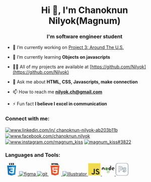<h1 align="center">Hi 👋, I'm Chanoknun Nilyok(Magnum)</h1>
<h3 align="center">I'm software engineer student</h3>

- 🔭 I’m currently working on [Project 3: Around The U.S.](https://nilyok.github.io/se_project_aroundtheus/)

- 🌱 I’m currently learning **Objects on javascripts**

- 👨‍💻 All of my projects are available at [https://github.com/Nilyok](https://github.com/Nilyok)

- 💬 Ask me about **HTML, CSS, Javascripts, make connection**

- 📫 How to reach me **nilyok.ch@gmail.com**

- ⚡ Fun fact **I believe I excel in communication**

<h3 align="left">Connect with me:</h3>
<p align="left">
<a href="https://linkedin.com/in/www.linkedin.com/in/ chanoknun-nilyok-ab203b11b" target="blank"><img align="center" src="https://raw.githubusercontent.com/rahuldkjain/github-profile-readme-generator/master/src/images/icons/Social/linked-in-alt.svg" alt="www.linkedin.com/in/ chanoknun-nilyok-ab203b11b" height="30" width="40" /></a>
<a href="https://fb.com/www.facebook.com/chanoknun.nilyok" target="blank"><img align="center" src="https://raw.githubusercontent.com/rahuldkjain/github-profile-readme-generator/master/src/images/icons/Social/facebook.svg" alt="www.facebook.com/chanoknun.nilyok" height="30" width="40" /></a>
<a href="https://instagram.com/www.instagram.com/magnum_kiss" target="blank"><img align="center" src="https://raw.githubusercontent.com/rahuldkjain/github-profile-readme-generator/master/src/images/icons/Social/instagram.svg" alt="www.instagram.com/magnum_kiss" height="30" width="40" /></a>
<a href="https://discord.gg/magnum_kiss#3822" target="blank"><img align="center" src="https://raw.githubusercontent.com/rahuldkjain/github-profile-readme-generator/master/src/images/icons/Social/discord.svg" alt="magnum_kiss#3822" height="30" width="40" /></a>
</p>

<h3 align="left">Languages and Tools:</h3>
<p align="left"> <a href="https://www.w3schools.com/css/" target="_blank" rel="noreferrer"> <img src="https://raw.githubusercontent.com/devicons/devicon/master/icons/css3/css3-original-wordmark.svg" alt="css3" width="40" height="40"/> </a> <a href="https://www.figma.com/" target="_blank" rel="noreferrer"> <img src="https://www.vectorlogo.zone/logos/figma/figma-icon.svg" alt="figma" width="40" height="40"/> </a> <a href="https://git-scm.com/" target="_blank" rel="noreferrer"> <img src="https://www.vectorlogo.zone/logos/git-scm/git-scm-icon.svg" alt="git" width="40" height="40"/> </a> <a href="https://www.w3.org/html/" target="_blank" rel="noreferrer"> <img src="https://raw.githubusercontent.com/devicons/devicon/master/icons/html5/html5-original-wordmark.svg" alt="html5" width="40" height="40"/> </a> <a href="https://www.adobe.com/in/products/illustrator.html" target="_blank" rel="noreferrer"> <img src="https://www.vectorlogo.zone/logos/adobe_illustrator/adobe_illustrator-icon.svg" alt="illustrator" width="40" height="40"/> </a> <a href="https://developer.mozilla.org/en-US/docs/Web/JavaScript" target="_blank" rel="noreferrer"> <img src="https://raw.githubusercontent.com/devicons/devicon/master/icons/javascript/javascript-original.svg" alt="javascript" width="40" height="40"/> </a> <a href="https://nodejs.org" target="_blank" rel="noreferrer"> <img src="https://raw.githubusercontent.com/devicons/devicon/master/icons/nodejs/nodejs-original-wordmark.svg" alt="nodejs" width="40" height="40"/> </a> <a href="https://www.photoshop.com/en" target="_blank" rel="noreferrer"> <img src="https://raw.githubusercontent.com/devicons/devicon/master/icons/photoshop/photoshop-line.svg" alt="photoshop" width="40" height="40"/> </a> </p>

